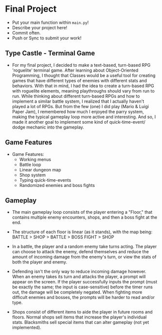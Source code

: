 # Final Project
- Put your main function within `main.py`!
- Describe your project here!
- Commit often.
- Push or Sync to submit your work!


## Type Castle - Terminal Game
* For my final project, I decided to make a text-based, turn-based RPG 'roguelite' terminal game. After learning about Object-Oriented Programming, I thought that Classes would be a useful tool for creating games that have different types of enemies with different stats and behaviors. With that in mind, I had the idea to create a turn-based RPG with roguelite elements, meaning playthroughs should vary from run to run. While thinking about different turn-based RPGs and how to implement a similar battle system, I realized that I actually haven't played a lot of RPGs. But from the few (one) I did play (Mario & Luigi Paper Jam), I remembered how much I enjoyed the parry system, making the typical gameplay loop more active and interesting. And so, I made it another goal to implement some kind of quick-time-event/ dodge mechanic into the gameplay.

## Game Features
* Game Features:
  - Working menus
  - Battle loop
  - Linear dungeon map
  - Shop system
  - Typing quick-time-events
  - Randomized enemies and boss fights
 
## Gameplay

* The main gameplay loop consists of the player entering a "Floor," that contains multiple enemy encounters, shops, and then a boss fight at the end.

* The structure of each floor is linear (as it stands), with the map being:
  BATTLE > SHOP > BATTLE > BOSS FIGHT > SHOP

* In a battle, the player and a random enemy take turns acting. The player can choose to attack the enemy, defend themselves and reduce the amount of incoming damage from the enemy's turn, or view the stats of both the player and enemy.

* Defending isn't the only way to reduce incoming damage however. When an enemy takes its turn and attacks the player, a prompt will appear on the screen. If the player successfully inputs the prompt (must be exactly the same; the input is case-sensitive) before the timer runs out,  the damage will be completely negated. When fighting more difficult enemies and bosses, the prompts will be harder to read and/or type.

* Shops consist of different items to aide the player in future rooms and floors. Normal shops sell items that increase the player's individual stats. Blacksmiths sell special items that can alter gameplay (not yet implemented).
